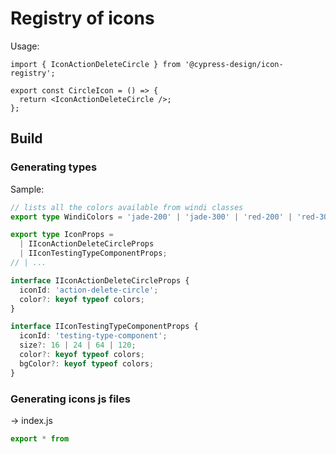 # Registry of icons

Usage:

```tsx
import { IconActionDeleteCircle } from '@cypress-design/icon-registry';

export const CircleIcon = () => {
  return <IconActionDeleteCircle />;
};
```

## Build

### Generating types

Sample:

```ts
// lists all the colors available from windi classes
export type WindiColors = 'jade-200' | 'jade-300' | 'red-200' | 'red-300';

export type IconProps =
  | IIconActionDeleteCircleProps
  | IIconTestingTypeComponentProps;
// | ...

interface IIconActionDeleteCircleProps {
  iconId: 'action-delete-circle';
  color?: keyof typeof colors;
}

interface IIconTestingTypeComponentProps {
  iconId: 'testing-type-component';
  size?: 16 | 24 | 64 | 120;
  color?: keyof typeof colors;
  bgColor?: keyof typeof colors;
}
```

### Generating icons js files

-> index.js

```js
export * from


```
